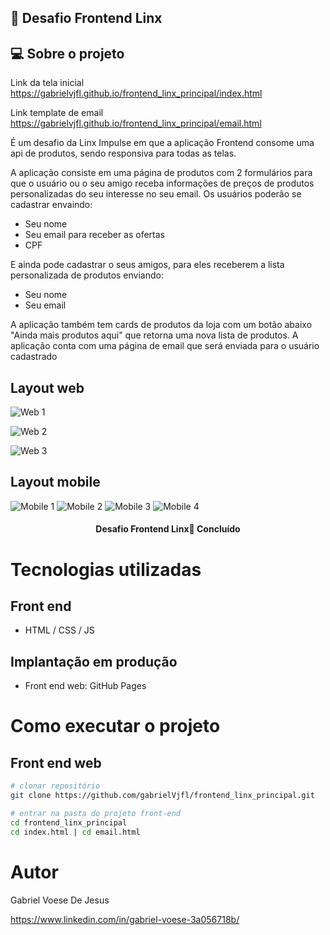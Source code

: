 ## 🚀 Desafio Frontend Linx

## 💻 Sobre o projeto

Link da tela inicial
https://gabrielvjfl.github.io/frontend_linx_principal/index.html

Link template de email
https://gabrielvjfl.github.io/frontend_linx_principal/email.html

É um desafio da Linx Impulse em que a aplicação Frontend consome uma api de produtos, sendo responsiva para todas as telas.

A aplicação consiste em uma página de produtos com 2 formulários para que o usuário ou o seu amigo receba informações de preços de produtos personalizadas do seu interesse no seu email.
Os usuários poderão se cadastrar envaindo:
- Seu nome
- Seu email para receber as ofertas
- CPF

E ainda pode cadastrar o seus amigos, para eles receberem a lista personalizada de produtos enviando:
- Seu nome
- Seu email

A aplicação também tem cards de produtos da loja com um botão abaixo "Ainda mais produtos aqui" que retorna uma nova lista de produtos.
A aplicação conta com uma página de email que será enviada para o usuário cadastrado

## Layout web
![Web 1](https://github.com/gabrielVjfl/frontend_linx_principal/blob/main/assets/tela1.png)

![Web 2](https://github.com/gabrielVjfl/frontend_linx_principal/blob/main/assets/tela4.png)

![Web 3](https://github.com/gabrielVjfl/frontend_linx_principal/blob/main/assets/tela6.png)

## Layout mobile
![Mobile 1](https://github.com/gabrielVjfl/frontend_linx_principal/blob/main/assets/tela3.png) ![Mobile 2](https://github.com/gabrielVjfl/frontend_linx_principal/blob/main/assets/tela2.png)
![Mobile 3](https://github.com/gabrielVjfl/frontend_linx_principal/blob/main/assets/tela5.png)
![Mobile 4](https://github.com/gabrielVjfl/frontend_linx_principal/blob/main/assets/tela7.png)


<h4 align="center"> 
	 Desafio Frontend Linx🚀 Concluído 
</h4>

# Tecnologias utilizadas
## Front end
- HTML / CSS / JS 

## Implantação em produção
- Front end web: GitHub Pages

# Como executar o projeto
## Front end web
```bash
# clonar repositório
git clone https://github.com/gabrielVjfl/frontend_linx_principal.git

# entrar na pasta do projeto front-end
cd frontend_linx_principal
cd index.html | cd email.html

```

# Autor

Gabriel Voese De Jesus

https://www.linkedin.com/in/gabriel-voese-3a056718b/
